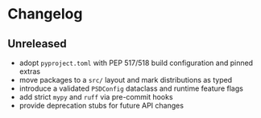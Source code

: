# Changelog

## Unreleased
- adopt `pyproject.toml` with PEP 517/518 build configuration and pinned extras
- move packages to a `src/` layout and mark distributions as typed
- introduce a validated `PSDConfig` dataclass and runtime feature flags
- add strict `mypy` and `ruff` via pre-commit hooks
- provide deprecation stubs for future API changes
